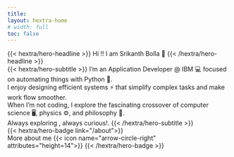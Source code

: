 ```yaml
---
title: 
layout: hextra-home
# width: full
toc: false
---
```


<div class="hx:mt-6 hx:mb-6">
{{< hextra/hero-headline >}}
  Hi !! I am Srikanth Bolla <span class="emoji">👋</span>
{{< /hextra/hero-headline >}}
</div>

<div class="hx:mb-12">
{{< hextra/hero-subtitle >}}
  I’m an Application Developer @ IBM 💻 focused on automating things with Python 🤖. &nbsp;<br class="hx:sm:block hx:hidden" /> I enjoy designing efficient systems ⚡ that simplify complex tasks and make work flow smoother.&nbsp;<br class="hx:sm:block hx:hidden" /> When I’m not coding, I explore the fascinating crossover of computer science 🖥️, physics ⚙️, and philosophy 📜.&nbsp;<br class="hx:sm:block hx:hidden" /> Always exploring , always curious!.
{{< /hextra/hero-subtitle >}}
</div>

<div class="hx:mb-4 about-me-badge">
{{< hextra/hero-badge link="/about">}}
  <div class="hx:w-2 hx:h-2 hx:rounded-full hx:bg-primary-400"></div>
  <span> More about me </span>
  {{< icon name="arrow-circle-right" attributes="height=14">}}
{{< /hextra/hero-badge >}}
</div>